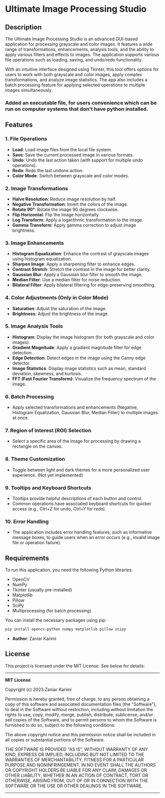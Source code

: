 # Ultimate Image Processing Studio

## Description

The Ultimate Image Processing Studio is an advanced GUI-based application for processing grayscale and color images. It features a wide range of transformations, enhancements, analysis tools, and the ability to apply various filters and effects to images. The application supports various file operations such as loading, saving, and undo/redo functionality.

With an intuitive interface designed using Tkinter, this tool offers options for users to work with both grayscale and color images, apply complex transformations, and analyze image statistics. The app also includes a batch processing feature for applying selected operations to multiple images simultaneously.

### Added an executable file, for users convenience which can be run on computer systems that don't have python installed.

## Features

### 1. File Operations

- **Load**: Load image files from the local file system.
- **Save**: Save the current processed image in various formats.
- **Undo**: Undo the last action taken (with support for multiple undo operations).
- **Redo**: Redo the last undone action.
- **Color Mode**: Switch between grayscale and color modes.

### 2. Image Transformations

- **Halve Resolution**: Reduce image resolution by half.
- **Negative Transformation**: Invert the colors of the image.
- **Rotate 90°**: Rotate the image 90 degrees clockwise.
- **Flip Horizontal**: Flip the image horizontally.
- **Log Transform**: Apply a logarithmic transformation to the image.
- **Gamma Transform**: Apply gamma correction to adjust image brightness.

### 3. Image Enhancements

- **Histogram Equalization**: Enhance the contrast of grayscale images using histogram equalization.
- **Sharpen Image**: Apply a sharpening filter to enhance edges.
- **Contrast Stretch**: Stretch the contrast in the image for better clarity.
- **Gaussian Blur**: Apply a Gaussian blur filter to smooth the image.
- **Median Filter**: Use a median filter for noise reduction.
- **Bilateral Filter**: Apply bilateral filtering for edge-preserving smoothing.

### 4. Color Adjustments (Only in Color Mode)

- **Saturation**: Adjust the saturation of the image.
- **Brightness**: Adjust the brightness of the image.

### 5. Image Analysis Tools

- **Histogram**: Display the image histogram (for both grayscale and color images).
- **Gradient Magnitude**: Apply a gradient magnitude filter for edge detection.
- **Edge Detection**: Detect edges in the image using the Canny edge detector.
- **Image Statistics**: Display image statistics such as mean, standard deviation, skewness, and kurtosis.
- **FFT (Fast Fourier Transform)**: Visualize the frequency spectrum of the image.

### 6. Batch Processing

- Apply selected transformations and enhancements (Negative, Histogram Equalization, Gaussian Blur, Median Filter) to multiple images at once.

### 7. Region of Interest (ROI) Selection

- Select a specific area of the image for processing by drawing a rectangle on the canvas.

### 8. Theme Customization

- Toggle between light and dark themes for a more personalized user experience. (Not yet implemented)

### 9. Tooltips and Keyboard Shortcuts

- Tooltips provide helpful descriptions of each button and control.
- Common operations have associated keyboard shortcuts for quicker access (e.g., Ctrl+Z for undo, Ctrl+Y for redo).

### 10. Error Handling

- The application includes error handling features, such as informative message boxes, to guide users when an error occurs (e.g., invalid image file or operation failure).

## Requirements

To run this application, you need the following Python libraries:

- OpenCV
- NumPy
- Tkinter (usually pre-installed)
- Matplotlib
- Pillow
- SciPy
- Multiprocessing (for batch processing)

You can install the necessary packages using pip:

```bash
pip install opencv-python numpy matplotlib pillow scipy
```

- **Author**: Zaniar Karimi

## License

This project is licensed under the MIT License. See below for details:

---

**MIT License**

Copyright (c) 2023 Zaniar Karimi

Permission is hereby granted, free of charge, to any person obtaining a copy of this software and associated documentation files (the "Software"), to deal in the Software without restriction, including without limitation the rights to use, copy, modify, merge, publish, distribute, sublicense, and/or sell copies of the Software, and to permit persons to whom the Software is furnished to do so, subject to the following conditions:

The above copyright notice and this permission notice shall be included in all copies or substantial portions of the Software.

THE SOFTWARE IS PROVIDED "AS IS", WITHOUT WARRANTY OF ANY KIND, EXPRESS OR IMPLIED, INCLUDING BUT NOT LIMITED TO THE WARRANTIES OF MERCHANTABILITY, FITNESS FOR A PARTICULAR PURPOSE AND NONINFRINGEMENT. IN NO EVENT SHALL THE AUTHORS OR COPYRIGHT HOLDERS BE LIABLE FOR ANY CLAIM, DAMAGES OR OTHER LIABILITY, WHETHER IN AN ACTION OF CONTRACT, TORT OR OTHERWISE, ARISING FROM, OUT OF OR IN CONNECTION WITH THE SOFTWARE OR THE USE OR OTHER DEALINGS IN THE SOFTWARE.

---

